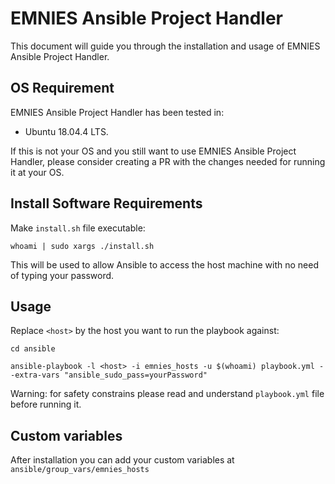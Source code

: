 # EMNIES Ansible Project Handler

This document will guide you through the installation and usage of EMNIES Ansible Project Handler. 


## OS Requirement

EMNIES Ansible Project Handler has been tested in:
*  Ubuntu 18.04.4 LTS. 

If this is not your OS and you still want to use EMNIES Ansible Project Handler, please consider creating a PR with the changes needed for running it at your OS.

## Install Software Requirements

Make `install.sh` file executable:

`whoami | sudo xargs ./install.sh`

This will be used to allow Ansible to access the host machine with no need of typing your password. 

## Usage

Replace `<host>` by the host you want to run the playbook against:

`cd ansible`

`ansible-playbook -l <host> -i emnies_hosts -u $(whoami) playbook.yml --extra-vars "ansible_sudo_pass=yourPassword"`

Warning: for safety constrains please read and understand `playbook.yml` file before running it.

## Custom variables

After installation you can add your custom variables at `ansible/group_vars/emnies_hosts`